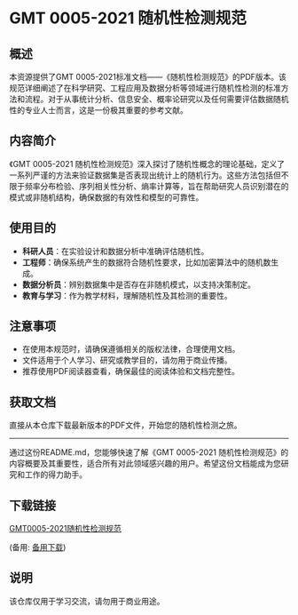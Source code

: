 # GMT 0005-2021 随机性检测规范

## 概述
本资源提供了GMT 0005-2021标准文档——《随机性检测规范》的PDF版本。该规范详细阐述了在科学研究、工程应用及数据分析等领域进行随机性检测的标准方法和流程。对于从事统计分析、信息安全、概率论研究以及任何需要评估数据随机性的专业人士而言，这是一份极其重要的参考文献。

## 内容简介
《GMT 0005-2021 随机性检测规范》深入探讨了随机性概念的理论基础，定义了一系列严谨的方法来验证数据集是否表现出统计上的随机行为。这些方法包括但不限于频率分布检验、序列相关性分析、熵率计算等，旨在帮助研究人员识别潜在的模式或非随机结构，确保数据的有效性和模型的可靠性。

## 使用目的
- **科研人员**：在实验设计和数据分析中准确评估随机性。
- **工程师**：确保系统产生的数据符合随机性要求，比如加密算法中的随机数生成。
- **数据分析员**：辨别数据集中是否存在非随机模式，以支持决策制定。
- **教育与学习**：作为教学材料，理解随机性及其检测的重要性。

## 注意事项
- 在使用本规范时，请确保遵循相关的版权法律，合理使用文档。
- 文件适用于个人学习、研究或教学目的，请勿用于商业传播。
- 推荐使用PDF阅读器查看，确保最佳的阅读体验和文档完整性。

## 获取文档
直接从本仓库下载最新版本的PDF文件，开始您的随机性检测之旅。

---

通过这份README.md，您能够快速了解《GMT 0005-2021 随机性检测规范》的内容概要及其重要性，适合所有对此领域感兴趣的用户。希望这份文档能成为您研究和工作的得力助手。

## 下载链接
[GMT0005-2021随机性检测规范](https://pan.quark.cn/s/1c5aed0f00d1) 

(备用: [备用下载](https://pan.baidu.com/s/11f4-FTZFtr2x_B62GbyACw?pwd=1234))

## 说明

该仓库仅用于学习交流，请勿用于商业用途。
